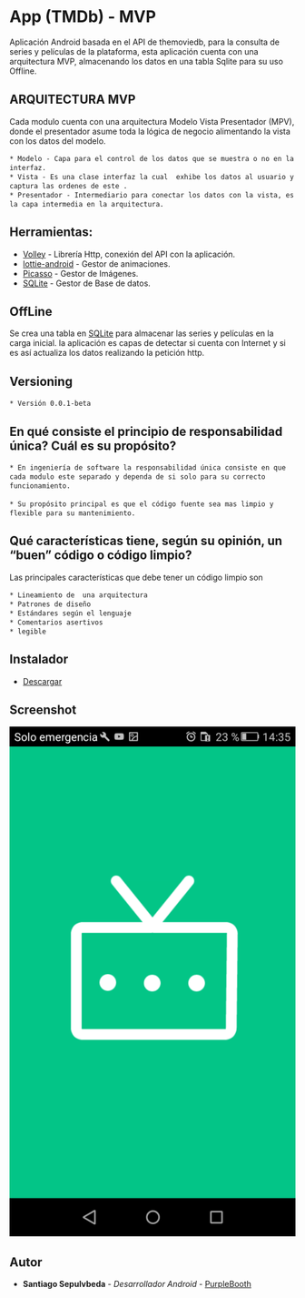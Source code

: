 # App (TMDb) - MVP 

Aplicación Android basada en el API de themoviedb, para la consulta de series y películas de la plataforma, esta aplicación cuenta con una arquitectura MVP, almacenando los datos en una tabla Sqlite para su uso Offline. 

## ARQUITECTURA MVP

Cada modulo cuenta con una arquitectura Modelo Vista Presentador (MPV), donde el presentador asume toda la lógica de negocio  alimentando la vista con los datos del modelo.
	
	* Modelo - Capa para el control de los datos que se muestra o no en la interfaz.
	* Vista - Es una clase interfaz la cual  exhibe los datos al usuario y captura las ordenes de este .	
	* Presentador - Intermediario para conectar los datos con la vista, es la capa intermedia en la arquitectura.


## Herramientas:

* [Volley](https://github.com/google/volley) - Librería Http, conexión del API con la aplicación.
* [lottie-android](https://github.com/airbnb/lottie-android) - Gestor de animaciones.
* [Picasso](https://square.github.io/picasso/) - Gestor de Imágenes.
* [SQLite](https://www.sqlite.org/index.html) - Gestor de Base de datos.


## OffLine
Se crea una tabla en [SQLite](https://www.sqlite.org/index.html) para almacenar las series y películas  en la carga inicial. la aplicación es capas de detectar si cuenta con Internet y si es así actualiza los datos realizando la petición http.


## Versioning
	* Versión 0.0.1-beta
		


## En qué consiste el principio de responsabilidad única? Cuál es su propósito?

	* En ingeniería de software la responsabilidad única consiste en que cada modulo este separado y dependa de si solo para su correcto funcionamiento.

	* Su propósito principal es que el código fuente sea mas limpio y flexible para su mantenimiento. 

## Qué características tiene, según su opinión, un “buen” código o código limpio?

Las principales características que debe tener un código limpio son 

	* Lineamiento de  una arquitectura 
	* Patrones de diseño
    * Estándares según el lenguaje 
    * Comentarios asertivos 
    * legible	


## Instalador
* [Descargar](https://www.amazon.com/clouddrive/share/VnhgVkPoV56iW4g59PqQU0xlF7KtJLBV0BzkHPq6CEt)


## Screenshot

![home](screenshot/Screenshot_2019-06-25-14-35-30.png)



## Autor

* **Santiago Sepulvbeda** - *Desarrollador Android* - [PurpleBooth](https://ssepulveda08.github.io/Santiagoweb/)